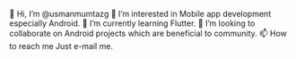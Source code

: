 👋 Hi, I’m @usmanmumtazg
👀 I’m interested in Mobile app development especially Android.
🌱 I’m currently learning Flutter.
💞️ I’m looking to collaborate on Android projects which are beneficial to community.
📫 How to reach me Just e-mail me.
